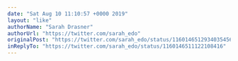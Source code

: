```yaml
---
date: "Sat Aug 10 11:10:57 +0000 2019"
layout: "like"
authorName: "Sarah Drasner"
authorUrl: "https://twitter.com/sarah_edo"
originalPost: "https://twitter.com/sarah_edo/status/1160146512934035456"
inReplyTo: "https://twitter.com/sarah_edo/status/1160146511122108416"
---
```

